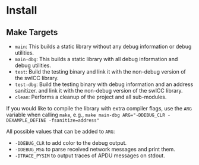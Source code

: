 # Install

## Make Targets
- `main`: This builds a static library without any debug information or debug utilities.
- `main-dbg`: This builds a static library with all debug information and debug utilities.
- `test`: Build the testing binary and link it with the non-debug version of the swICC library.
- `test-dbg`: Build the testing binary with debug information and an address sanitizer. and link it with the non-debug version of the swICC library.
- `clean`: Performs a cleanup of the project and all sub-modules.

If you would like to compile the library with extra compiler flags, use the `ARG` variable when calling `make`, e.g.,
```make main-dbg ARG="-DDEBUG_CLR -DEXAMPLE_DEFINE -fsanitize=address"```

All possible values that can be added to `ARG`:
- `-DDEBUG_CLR` to add color to the debug output.
- `-DDEBUG_MSG` to parse received network messages and print them.
- `-DTRACE_PYSIM` to output traces of APDU messages on stdout.
